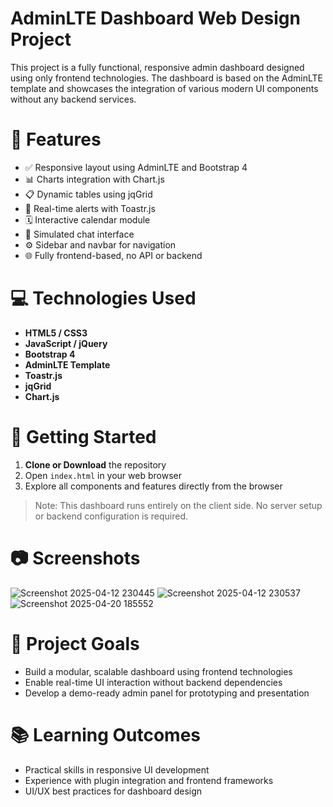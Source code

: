 # AdminLTE Dashboard Web Design Project

This project is a fully functional, responsive admin dashboard designed using only frontend technologies. The dashboard is based on the AdminLTE template and showcases the integration of various modern UI components without any backend services.

# 📌 Features

- ✅ Responsive layout using AdminLTE and Bootstrap 4
- 📊 Charts integration with Chart.js
- 📋 Dynamic tables using jqGrid
- 🔔 Real-time alerts with Toastr.js
- 🗓️ Interactive calendar module
- 💬 Simulated chat interface
- ⚙️ Sidebar and navbar for navigation
- 🌐 Fully frontend-based, no API or backend

# 💻 Technologies Used

- **HTML5 / CSS3**
- **JavaScript / jQuery**
- **Bootstrap 4**
- **AdminLTE Template**
- **Toastr.js**
- **jqGrid**
- **Chart.js**


# 🚀 Getting Started

1. **Clone or Download** the repository
2. Open `index.html` in your web browser
3. Explore all components and features directly from the browser

> Note: This dashboard runs entirely on the client side. No server setup or backend configuration is required.

# 📷 Screenshots
![Screenshot 2025-04-12 230445](https://github.com/user-attachments/assets/a5eada53-a80b-41f1-9675-18c595dcd2ac)
![Screenshot 2025-04-12 230537](https://github.com/user-attachments/assets/ac60e57b-d38a-464c-b0c1-6a714e90349a)
![Screenshot 2025-04-20 185552](https://github.com/user-attachments/assets/900a3fdd-d908-48c1-bb53-70dcedeabd58)






# 🧠 Project Goals

- Build a modular, scalable dashboard using frontend technologies
- Enable real-time UI interaction without backend dependencies
- Develop a demo-ready admin panel for prototyping and presentation

# 📚 Learning Outcomes

- Practical skills in responsive UI development
- Experience with plugin integration and frontend frameworks
- UI/UX best practices for dashboard design




